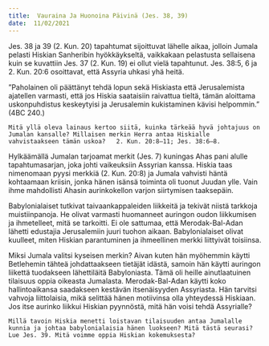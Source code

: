 ```yaml
---
title:  Vauraina Ja Huonoina Päivinä (Jes. 38, 39)
date:  11/02/2021
---
```


Jes. 38 ja 39 (2. Kun. 20) tapahtumat sijoittuvat lähelle aikaa, jolloin Jumala pelasti Hiskian Sanheribin hyökkäykseltä, vaikkakaan pelastusta sellaisena kuin se kuvattiin Jes. 37 (2. Kun. 19) ei ollut vielä tapahtunut. Jes. 38:5, 6 ja 2. Kun. 20:6 osoittavat, että Assyria uhkasi yhä heitä.

”Paholainen oli päättänyt tehdä lopun sekä Hiskiasta että Jerusalemista ajatellen varmasti, että jos Hiskia saataisiin raivattua tieltä, tämän aloittama uskonpuhdistus keskeytyisi ja Jerusalemin kukistaminen kävisi helpommin.” (4BC 240.)

`Mitä yllä oleva lainaus kertoo siitä, kuinka tärkeää hyvä johtajuus on Jumalan kansalle? Millaisen merkin Herra antaa Hiskialle vahvistaakseen tämän uskoa?   2. Kun. 20:8–11; Jes. 38:6–8.`

Hylkäämällä Jumalan tarjoamat merkit (Jes. 7) kuningas Ahas pani alulle tapahtumasarjan, joka johti vaikeuksiin Assyrian kanssa. Hiskia taas nimenomaan pyysi merkkiä (2. Kun. 20:8) ja Jumala vahvisti häntä kohtaamaan kriisin, jonka hänen isänsä toiminta oli tuonut Juudan ylle. Vain ihme mahdollisti Ahasin aurinkokellon varjon siirtymisen taaksepäin.

Babylonialaiset tutkivat taivaankappaleiden liikkeitä ja tekivät niistä tarkkoja muistiinpanoja. He olivat varmasti huomanneet auringon oudon liikkumisen ja ihmetelleet, mitä se tarkoitti. Ei ole sattumaa, että Merodak-Bal-Adan lähetti edustajia Jerusalemiin juuri tuohon aikaan. Babylonialaiset olivat kuulleet, miten Hiskian parantuminen ja ihmeellinen merkki liittyivät toisiinsa.

Miksi Jumala valitsi kyseisen merkin? Aivan kuten hän myöhemmin käytti Betlehemin tähteä johdattaakseen tietäjät idästä, samoin hän käytti auringon liikettä tuodakseen lähettiläitä Babyloniasta. Tämä oli heille ainutlaatuinen tilaisuus oppia oikeasta Jumalasta. Merodak-Bal-Adan käytti koko hallintoaikansa saadakseen kestävän itsenäisyyden Assyriasta. Hän tarvitsi vahvoja liittolaisia, mikä selittää hänen motiivinsa olla yhteydessä Hiskiaan. Jos itse aurinko liikkui Hiskian pyynnöstä, mitä hän voisi tehdä Assyrialle?

`Millä tavoin Hiskia menetti loistavan tilaisuuden antaa Jumalalle kunnia ja johtaa babylonialaisia hänen luokseen? Mitä tästä seurasi? Lue Jes. 39. Mitä voimme oppia Hiskian kokemuksesta?`